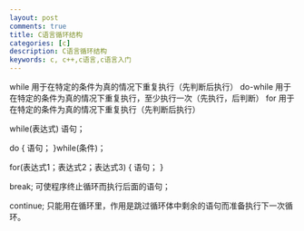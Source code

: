 ```yaml
---
layout: post
comments: true
title: C语言循环结构
categories: [c]
description: C语言循环结构
keywords: c, c++,c语言,c语言入门
---
```


while			用于在特定的条件为真的情况下重复执行（先判断后执行）
do-while		用于在特定的条件为真的情况下重复执行，至少执行一次（先执行，后判断）
for			用于在特定的条件为真的情况下重复执行（先判断后执行）

while(表达式)
语句；

do 
{
	语句；
}while(条件)；

for(表达式1；表达式2；表达式3)
{
	语句；
}

break;
可使程序终止循环而执行后面的语句；

continue;
只能用在循环里，作用是跳过循环体中剩余的语句而准备执行下一次循环。
